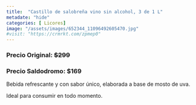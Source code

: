 ```yaml
---
title:  "Castillo de salobreña vino sin alcohol, 3 de 1 L"
metadate: "hide"
categories: [ Licores]
image: "/assets/images/652344_11096492605470.jpg"
#visit: "https://crmrkt.com/zpmep0"
---
```


### Precio Original:  ~~$299~~
### Precio Saldodromo:  $169

Bebida refrescante y con sabor único, elaborada a base de mosto de uva.

Ideal para consumir en todo momento.

